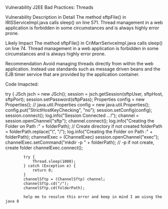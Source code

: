 Vulnerability
J2EE Bad Practices: Threads

Vulnerability Description in Detail
The method sftpFile() in IRISServiceImpl.java calls sleep()  on line 571. Thread management in a web application is forbidden in some circumstances and is always highly error prone.

Likely Impact
The method sftpFile() in CriMarrSerivceImpl.java calls sleep()  on line 74. Thread management in a web application is forbidden in some circumstances and is always highly error prone.

Recommendation
Avoid managing threads directly from within the web application. Instead use standards such as message driven beans and the EJB timer service that are provided by the application container.

Code Imapcted:

 try {
            JSch jsch = new JSch();
            session = jsch.getSession(sftpUser, sftpHost, sftpPort);
            session.setPassword(sftpPass);
            Properties config = new Properties();   // java.util.Properties config = new java.util.Properties();
            config.put("StrictHostKeyChecking", "no");
            session.setConfig(config);
            session.connect();
            log.info("Session Connected ...!");
            channel = session.openChannel("sftp");
            channel.connect();
            log.info("Creating the Folder on Path :" + folderPath);
            // Create directory if not created
            folderPath = folderPath.replace("\\", "/");
            log.info("Creating the Folder on Path :" + folderPath);
            channelExec = (ChannelExec) session.openChannel("exec");
            channelExec.setCommand("mkdir -p " + folderPath);  // -p if not create, create folder
            channelExec.connect();

            try {
                Thread.sleep(1000);
            } catch (Exception e) {
                return 0;
            }
            channelSftp = (ChannelSftp) channel;
            channelSftp.cd("/");
            channelSftp.cd(folderPath);

            help me to resolve this error and keep in mind I am uisng the java 8
